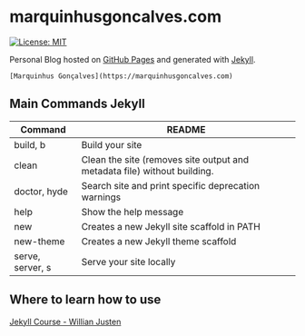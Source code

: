 # marquinhusgoncalves.com

[![License: MIT](https://img.shields.io/badge/License-MIT-blue.svg)](https://opensource.org/licenses/MIT)

Personal Blog hosted on [GitHub Pages](https://pages.github.com/) and generated with [Jekyll](http://jekyllrb.com/).

```
[Marquinhus Gonçalves](https://marquinhusgoncalves.com)
```

## Main Commands Jekyll

| Command | README |
| ------ | ------ |
| build, b | Build your site |
| clean | Clean the site (removes site output and metadata file) without building. |
| doctor, hyde | Search site and print specific deprecation warnings |
| help | Show the help message |
| new | Creates a new Jekyll site scaffold in PATH |
| new-theme | Creates a new Jekyll theme scaffold |
| serve, server, s | Serve your site locally |

 ## Where to learn how to use

 [Jekyll Course - Willian Justen](https://www.udemy.com/criando-sites-estaticos-com-jekyll/learn/v4/overview)
